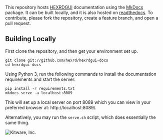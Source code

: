 This repository hosts [HEXRDGUI][hexrdgui] documentation using the
[MkDocs][mkdocs] package. It can be built locally, and it is also hosted on
[readthedocs][rtd]. To contribute, please fork the repository, create a
feature branch, and open a pull request.

Building Locally
----------------

First clone the repository, and then get your environment set up.

    git clone git://github.com/hexrd/hexrdgui-docs
    cd hexrdgui-docs

Using Python 3, run the following commands to install the documentation
requirements and start the server:

    pip install -r requirements.txt
    mkdocs serve -a localhost:8089

This will set up a local server on port 8089 which you can view in your
preferred browser at: http://localhost:8089/.

Alternatively, you may run the `serve.sh` script, which does essentially
the same thing.

![Kitware, Inc.][KitwareLogo]

  [hexrdgui]: https://github.com/hexrd/hexrdgui/ "The HEXRDGUI project"
  [hexrd_logo]: https://github.com/hexrd/hexrdgui-docs/blob/master/docs/img/hexrd_logo.png "HEXRDGUI"
  [KitwareLogo]: http://www.kitware.com/img/small_logo_over.png "Kitware"
  [mkdocs]: https://www.mkdocs.org/
  [rtd]: https://hexrdgui.readthedocs.io/
